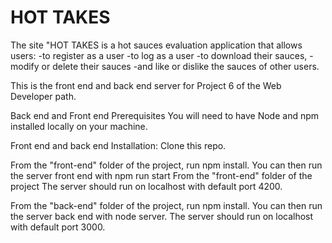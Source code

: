 # HOT TAKES

The site "HOT TAKES is a hot sauces evaluation application that allows users:
-to register as a user
-to log as a user
-to download their sauces, 
-modify or delete their sauces 
-and like or dislike the sauces of other users.

This is the front end and back end server for Project 6 of the Web Developer path.

Back end and Front end Prerequisites You will need to have Node and npm installed locally on your machine.

Front end and back end Installation: Clone this repo. 

From the "front-end" folder of the project, run npm install. You can then run the server front end with npm run start From the "front-end" folder of the project The server should run on localhost with default port 4200.

From the "back-end" folder of the project, run npm install. You can then run the server back end with node server. The server should run on localhost with default port 3000.
